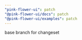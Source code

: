 ```yaml
---
"pink-flower-ui": patch
"@pink-flower-ui/docs": patch
"@pink-flower-ui/examples": patch
---
```


base branch for changeset
